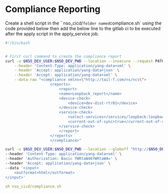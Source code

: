 # Compliance Reporting 


Create a shell script in the ``nso_cicd/` folder named `compliance.sh` using the code provided below then add the below line to the gitlab ci to be executed after the apply script in the apply_service job.
 

```bash
#!/bin/bash


# First curl command to create the compliance report
curl -u $NSO_DEV_USER:$NSO_DEV_PWD --location --insecure --request PATCH "http://$NSO_DEV_IP:8080/restconf/data/tailf-ncs:compliance/" \
    --header 'Content-Type: application/yang-data+xml' \
    --header 'Accept: application/yang-data+json' \
    --header 'Accept: application/yang-data+xml' \
    --data-raw "<compliance xmlns=\"http://tail-f.com/ns/ncs\">
                    <reports>
                        <report>
                        <name>Loopback_report</name>
                        <device-check>
                            <device>dev-dist-rtr01</device>
                        </device-check>
                        <service-check>
                            <select-services>/services/loopback:loopback</select-services>
                            <current-out-of-sync>true</current-out-of-sync>
                        </service-check>
                        </report>
                    </reports>
                    </compliance>"

curl -u $NSO_DEV_USER:$NSO_DEV_PWD --location --globoff "http://$NSO_DEV_IP:8080/restconf/data/tailf-ncs:compliance/reports/report=Loopback_report/run" \
--header 'Content-Type: application/yang-data+xml' \
--header 'Authorization: Basic YWRtaW46YWRtaW4=' \
--header 'Accept: application/yang-data+json' \
--data '<input>
	<outformat>html</outformat>
</input>'
```

```yaml
sh nso_cicd/compliance.sh
```